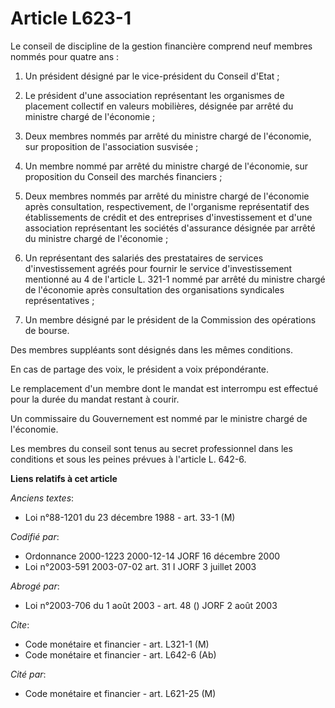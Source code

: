 # Article L623-1

Le conseil de discipline de la gestion financière comprend neuf membres nommés pour quatre ans :

1. Un président désigné par le vice-président du Conseil d'Etat ;

2. Le président d'une association représentant les organismes de placement collectif en valeurs mobilières, désignée par
arrêté du ministre chargé de l'économie ;

3. Deux membres nommés par arrêté du ministre chargé de l'économie, sur proposition de l'association susvisée ;

4. Un membre nommé par arrêté du ministre chargé de l'économie, sur proposition du Conseil des marchés financiers ;

5. Deux membres nommés par arrêté du ministre chargé de l'économie après consultation, respectivement, de l'organisme
représentatif des établissements de crédit et des entreprises d'investissement et d'une association représentant les sociétés
d'assurance désignée par arrêté du ministre chargé de l'économie ;

6. Un représentant des salariés des prestataires de services d'investissement agréés pour fournir le service d'investissement
mentionné au 4 de l'article L. 321-1 nommé par arrêté du ministre chargé de l'économie après consultation des organisations
syndicales représentatives ;

7. Un membre désigné par le président de la Commission des opérations de bourse.

Des membres suppléants sont désignés dans les mêmes conditions.

En cas de partage des voix, le président a voix prépondérante.

Le remplacement d'un membre dont le mandat est interrompu est effectué pour la durée du mandat restant à courir.

Un commissaire du Gouvernement est nommé par le ministre chargé de l'économie.

Les membres du conseil sont tenus au secret professionnel dans les conditions et sous les peines prévues à l'article L.
642-6.

**Liens relatifs à cet article**

_Anciens textes_:

  - Loi n°88-1201 du 23 décembre 1988 - art. 33-1 (M)

_Codifié par_:

  - Ordonnance 2000-1223 2000-12-14 JORF 16 décembre 2000
  - Loi n°2003-591 2003-07-02 art. 31 I JORF 3 juillet 2003

_Abrogé par_:

  - Loi n°2003-706 du 1 août 2003 - art. 48 () JORF 2 août 2003

_Cite_:

  - Code monétaire et financier - art. L321-1 (M)
  - Code monétaire et financier - art. L642-6 (Ab)

_Cité par_:

  - Code monétaire et financier - art. L621-25 (M)
